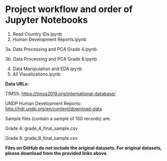 # Project workflow and order of Jupyter Notebooks

1. Read Country IDs.ipynb 
2. Human Development Reports.ipynb
 
3a. Data Processing and PCA Grade 4.ipynb

3b. Data Processing and PCA Grade 8.ipynb

4. Data Manipulation and EDA.ipynb
5. All Visualizations.ipynb

**Data URLs:**

TIMSS: https://timss2019.org/international-database/

UNDP Human Development Reports: http://hdr.undp.org/en/content/download-data

Sample files (contain a sample of 100 records) are:

Grade 4: grade_4_final_sample.csv

Grade 8: grade_8_final_sample.csv

**Files on GitHub do not include the original datasets. For original datasets, please download from the provided links above.**
